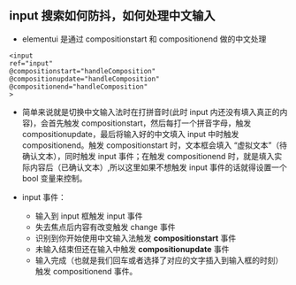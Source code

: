 ## input 搜索如何防抖，如何处理中文输入

- elementui 是通过 compositionstart 和 compositionend 做的中文处理

```
<input
ref="input"
@compositionstart="handleComposition"
@compositionupdate="handleComposition"
@compositionend="handleComposition"
>
```

- 简单来说就是切换中文输入法时在打拼音时(此时 input 内还没有填入真正的内容)，会首先触发 compositionstart，然后每打一个拼音字母，触发 compositionupdate，最后将输入好的中文填入 input 中时触发 compositionend。触发 compositionstart 时，文本框会填入 “虚拟文本”（待确认文本），同时触发 input 事件；在触发 compositionend 时，就是填入实际内容后（已确认文本）,所以这里如果不想触发 input 事件的话就得设置一个 bool 变量来控制。

- input 事件：
  - 输入到 input 框触发 input 事件
  - 失去焦点后内容有改变触发 change 事件
  - 识别到你开始使用中文输入法触发 **compositionstart** 事件
  - 未输入结束但还在输入中触发 **compositionupdate** 事件
  - 输入完成（也就是我们回车或者选择了对应的文字插入到输入框的时刻）触发 compositionend 事件。

